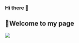 ### Hi there 👋


## 🌱Welcome to my page

<img src="{https://img.shields.io/badge/LinkedIn-0077B5?style=for-the-badge&logo=linkedin&logoColor=white}" />


<!--
**ovgutunc/ovgutunc** is a ✨ _special_ ✨ repository because its `README.md` (this file) appears on your GitHub profile.

Here are some ideas to get you started:

- 🔭 I’m currently working on ...
- 🌱 I’m currently learning ...
- 👯 I’m looking to collaborate on ...
- 🤔 I’m looking for help with ...
- 💬 Ask me about ...
- 📫 How to reach me: ...
- 😄 Pronouns: ...
- ⚡ Fun fact: ...
-->
